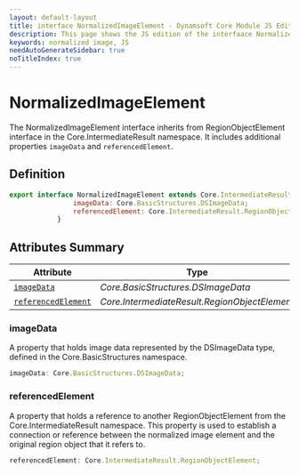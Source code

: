 ```yaml
---
layout: default-layout
title: interface NormalizedImageElement - Dynamsoft Core Module JS Edition API Reference
description: This page shows the JS edition of the interfaace NormalizedImageElement in Dynamsoft Core Module.
keywords: normalized image, JS
needAutoGenerateSidebar: true
noTitleIndex: true
---
```


# NormalizedImageElement

The NormalizedImageElement interface inherits from RegionObjectElement interface in the Core.IntermediateResult namespace. It includes additional properties `imageData` and `referencedElement`.

## Definition

```js
export interface NormalizedImageElement extends Core.IntermediateResult.RegionObjectElement {
                imageData: Core.BasicStructures.DSImageData;
                referencedElement: Core.IntermediateResult.RegionObjectElement;
            }
```

## Attributes Summary

| Attribute               | Type |
|----------------------|-------------|
| [`imageData`](#imagedata) | *Core.BasicStructures.DSImageData* |
| [`referencedElement`](#referencedelement) | *Core.IntermediateResult.RegionObjectElement* |

### imageData

A property that holds image data represented by the DSImageData type, defined in the Core.BasicStructures namespace. 

```js
imageData: Core.BasicStructures.DSImageData;
```

### referencedElement

A property that holds a reference to another RegionObjectElement from the Core.IntermediateResult namespace. This property is used to establish a connection or reference between the normalized image element and the original region object that it refers to.

```js
referencedElement: Core.IntermediateResult.RegionObjectElement;
```